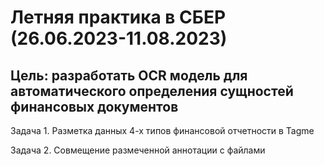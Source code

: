 # Летняя практика в СБЕР (26.06.2023-11.08.2023)

## Цель: разработать OCR модель для автоматического определения сущностей финансовых документов

Задача 1. Разметка данных 4-х типов финансовой отчетности в Tagme

Задача 2. Совмещение размеченной аннотации с файлами
